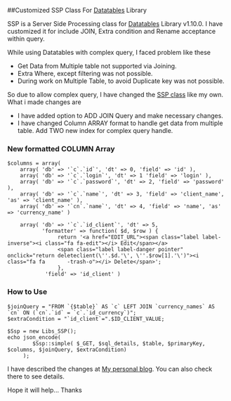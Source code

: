 
##Customized SSP Class For [Datatables](http://datatables.net/) Library


SSP is a Server Side Processing class for [Datatables](http://datatables.net/) Library v1.10.0. 
I have customized it for include JOIN, Extra condition and Rename acceptance within query.

While using Datatables with complex query, I faced problem like these

 - Get Data from Multiple table not supported via Joining.
 - Extra Where, except filtering was not possible.
 - During work on Multiple Table, to avoid Duplicate key was not possible.

So due to allow complex query, I have changed the [SSP class](https://github.com/DataTables/DataTables/blob/master/examples/server_side/scripts/ssp.class.php) like my own. What i made changes are

 - I have added option to ADD JOIN Query and make necessary changes.
 - I have changed Column ARRAY format to handle get data from multiple table. Add TWO new index for complex query handle.

### New formatted COLUMN Array #####

    $columns = array(
        array( 'db' => '`c`.`id`', 'dt' => 0, 'field' => 'id' ),
        array( 'db' => '`c`.`login`', 'dt' => 1 'field' => 'login' ),
        array( 'db' => '`c`.`password`', 'dt' => 2, 'field' => 'password' ),
        array( 'db' => '`c`.`name`', 'dt' => 3, 'field' => 'client_name', 'as' => 'client_name' ),
        array( 'db' => '`cn`.`name`', 'dt' => 4, 'field' => 'name', 'as' => 'currency_name' )

        array( 'db' => '`c`.`id_client`', 'dt' => 5,
               'formatter' => function( $d, $row ) {
                    return '<a href="EDIT_URL"><span class="label label-inverse"><i class="fa fa-edit"></i> Edit</span></a>
                    <span class="label label-danger pointer" onclick="return deleteclient(\''.$d.'\', \''.$row[1].'\')"><i                    class="fa fa       -trash-o"></i> Delete</span>';
                    }, 
                'field' => 'id_client' )

### How to Use #####

    $joinQuery = "FROM `{$table}` AS `c` LEFT JOIN `currency_names` AS `cn` ON (`cn`.`id` = `c`.`id_currency`)";
    $extraCondition = "`id_client`=".$ID_CLIENT_VALUE;
    
    $Ssp = new Libs_SSP();
    echo json_encode(
            $Ssp::simple( $_GET, $sql_details, $table, $primaryKey, $columns, $joinQuery, $extraCondition)
         );
         

I have described the changes at [My personal blog](http://emranulhadi.wordpress.com/). You can also check there to see details.

Hope it will help... 
Thanks
